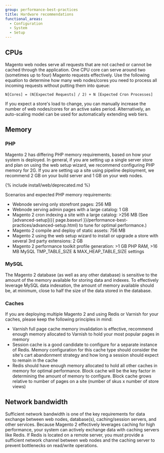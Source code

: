 ```yaml
---
group: performance-best-practices
title: Hardware recommendations
functional_areas:
  - Configuration
  - System
  - Setup
---
```


## CPUs

Magento web nodes serve all requests that are not cached or cannot be cached through the application. One CPU core can serve around two (sometimes up to four) Magento requests effectively. Use the following equation to determine how many  web nodes/cores you need to process all incoming requests without putting them into queue:

  `N[Cores] = (N[Expected Requests] / 2) + N [Expected Cron Processes]`

If you expect a store's load to change, you can manually increase the number of web nodes/cores for an active sales period. Alternatively, an auto-scaling model can be used for automatically extending web tiers.

## Memory

### PHP

Magento 2 has differing PHP memory requirements, based on how your system is deployed.  In general, if you are setting up a single server store and plan on using the web setup wizard, we recommend configuring PHP memory for 2G.  If you are setting up a site using pipeline deployment, we recommend 2 GB on your build server and 1 GB on your web nodes.

{% include install/web/deprecated.md %}

Scenarios and expected PHP memory requirements:

*  Webnode serving only storefront pages: 256 MB
*  Webnode serving admin pages with a large catalog: 1 GB
*  Magento 2 cron indexing a site with a large catalog: >256 MB (See [advanced-setup]({{ page.baseurl }}/performance-best-practices/advanced-setup.html) to tune for optimal performance.)
*  Magento 2 compile and deploy of static assets: 756 MB
*  Magento 2 using the web setup wizard to install or upgrade a store with several 3rd party extensions: 2 GB
*  Magento 2 performance toolkit profile generation: >1 GB PHP RAM, >16 MB MySQL TMP_TABLE_SIZE & MAX_HEAP_TABLE_SIZE settings

### MySQL

The Magento 2 database (as well as any other database) is sensitive to the amount of the memory available for storing data and indexes. To effectively leverage MySQL data indexation, the amount of memory available should be, at minimum, close to half the size of the data stored in the database.

### Caches

If you are deploying multiple Magento 2 and using Redis or Varnish for your caches, please keep the following principles in mind:

*  Varnish full page cache memory invalidation is effective, recommend enough memory allocated to Varnish to hold your most popular pages in memory
*  Session cache is a good candidate to configure for a separate instance of Redis.  Memory configuration for this cache type should consider the site's cart abandonment strategy and how long a session should expect to remain in the cache
*  Redis should have enough memory allocated to hold all other caches in memory for optimal performance.  Block cache will be the key factor in determining the amount of memory to configure.  Block cache grows relative to number of pages on a site (number of skus x number of store views)

## Network bandwidth

Sufficient network bandwidth is one of the key requirements for data exchange between web nodes, database(s), caching/session servers, and other services. Because Magento 2 effectively leverages caching for high performance, your system can actively exchange data with caching servers like Redis. If Redis is located on a remote server, you must provide a sufficient network channel between web nodes and the caching server to prevent bottlenecks on read/write operations.
